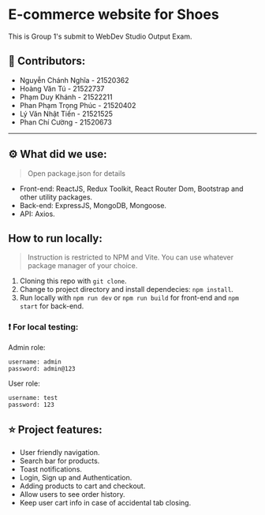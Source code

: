 # E-commerce website for Shoes
This is Group 1's submit to WebDev Studio Output Exam.

## 👨 Contributors:
- Nguyễn Chánh Nghĩa - 21520362
- Hoàng Văn Tú - 21522737
- Phạm Duy Khánh - 21522211
- Phan Phạm Trọng Phúc - 21520402
- Lý Văn Nhật Tiến - 21521525
- Phan Chí Cường - 21520673

---
## ⚙️ What did we use:
> Open package.json for details
- Front-end: ReactJS, Redux Toolkit, React Router Dom, Bootstrap and other utility packages.
- Back-end: ExpressJS, MongoDB, Mongoose.
- API: Axios.
## How to run locally:
> Instruction is restricted to NPM and Vite. You can use whatever package manager of your choice.
1. Cloning this repo with `git clone`.
2. Change to project directory and install dependecies: `npm install`.
3. Run locally with `npm run dev` or `npm run build` for front-end and `npm start` for back-end.

### ❗ For local testing:
Admin role:
```
username: admin 
password: admin@123
```

User role:
```
username: test 
password: 123
```

## ⭐ Project features:
- User friendly navigation.
- Search bar for products.
- Toast notifications.
- Login, Sign up and Authentication.
- Adding products to cart and checkout.
- Allow users to see order history.
- Keep user cart info in case of accidental tab closing.